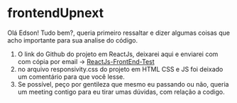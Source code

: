 # frontendUpnext

Olá Edson! Tudo bem?, queria primeiro ressaltar e dizer algumas coisas que acho importante para sua analise do código.
1. O link do Github do projeto em ReactJs, deixarei aqui e enviarei com com cópia por email -> [ReactJs-FrontEnd-Test]((https://github.com/tiago-edu/upnext-frontEnd))
2. no arquivo responsivity.css do projeto em HTML CSS e JS foi deixado um comentário para que você lesse.
3. Se possível, peço por gentileza que mesmo eu passando ou não, queria um meeting contigo para eu tirar umas dúvidas, com relação a codigo.
